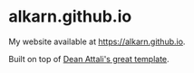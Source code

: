 # alkarn.github.io

My website available at https://alkarn.github.io.

Built on top of [Dean Attali's great template](https://github.com/daattali/beautiful-jekyll).
